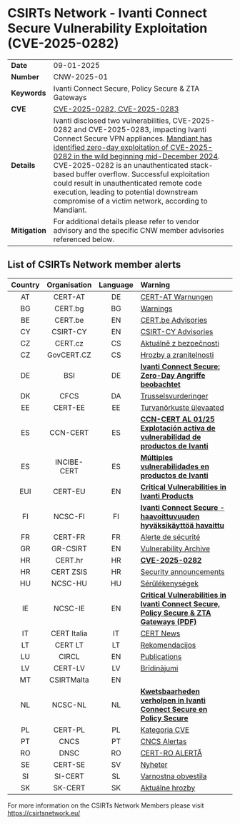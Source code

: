 # CSIRTs Network - Ivanti Connect Secure Vulnerability Exploitation (CVE-2025-0282)
|   |   |
|---|---|
| **Date** | 09-01-2025 |
| **Number** | CNW-2025-01 | 
| **Keywords** | Ivanti Connect Secure, Policy Secure & ZTA Gateways | 
| **CVE** | [CVE-2025-0282, CVE-2025-0283](https://forums.ivanti.com/s/article/Security-Advisory-Ivanti-Connect-Secure-Policy-Secure-ZTA-Gateways-CVE-2025-0282-CVE-2025-0283?language=en_US) | 
| **Details** | Ivanti disclosed two vulnerabilities, CVE-2025-0282 and CVE-2025-0283, impacting Ivanti Connect Secure VPN appliances. [Mandiant has identified zero-day exploitation of CVE-2025-0282 in the wild beginning mid-December 2024](https://cloud.google.com/blog/topics/threat-intelligence/ivanti-connect-secure-vpn-zero-day). CVE-2025-0282 is an unauthenticated stack-based buffer overflow. Successful exploitation could result in unauthenticated remote code execution, leading to potential downstream compromise of a victim network, according to Mandiant. |
| **Mitigation** | For additional details please refer to vendor advisory and the specific CNW member advisories referenced below. |

## List of CSIRTs Network member alerts

| Country | Organisation | Language | Warning |
| :-----: | :----------: | :------: | :------ | 
| AT | CERT-AT | DE | [CERT-AT Warnungen](https://cert.at/de/meldungen/warnungen/) |
| BG | CERT.bg | BG | [Warnings](https://www.govcert.bg/en/category/warnings/) |
| BE | CERT.be | EN | [CERT.be Advisories](https://cert.be/en/advisories-0) |
| CY | CSIRT-CY | EN | [CSIRT-CY Advisories](https://csirt.cy/cve/) |
| CZ | CERT.cz | CS | [Aktuálně z bezpečnosti](https://csirt.cz/cs/kyberbezpecnost/aktualne-z-bezpecnosti/) |
| CZ | GovCERT.CZ | CS | [Hrozby a zranitelnosti](https://nukib.gov.cz/cs/infoservis/hrozby/) |
| DE | BSI | DE | [**Ivanti Connect Secure: Zero-Day Angriffe beobachtet**](https://www.bsi.bund.de/SharedDocs/Cybersicherheitswarnungen/DE/2025/2025-213156-1032.pdf?__blob=publicationFile) |
| DK | CFCS | DA | [Trusselsvurderinger](https://www.cfcs.dk/da/cybertruslen/trusselsvurderinger/) |
| EE | CERT-EE | EE | [Turvanõrkuste ülevaated](https://www.ria.ee/kuberturvalisus/kuberruumi-analuus-ja-ennetus/turvanorkused) |
| ES | CCN-CERT | ES | [**CCN-CERT AL 01/25 Explotación activa de vulnerabilidad de productos de Ivanti**](https://www.ccn-cert.cni.es/es/seguridad-al-dia/alertas-ccn-cert/13038-ccn-cert-al-01-25-explotacion-activa-de-vulnerabilidad-de-productos-de-ivanti.html) |
| ES | INCIBE-CERT | ES | [**Múltiples vulnerabilidades en productos de Ivanti**](https://www.incibe.es/incibe-cert/alerta-temprana/avisos/multiples-vulnerabilidades-en-productos-de-ivanti-1) |
| EUI | CERT-EU | EN | [**Critical Vulnerabilities in Ivanti Products**](https://cert.europa.eu/publications/security-advisories/2025-001/) |
| FI | NCSC-FI | FI | [**Ivanti Connect Secure -haavoittuvuuden hyväksikäyttöä havaittu**](https://www.kyberturvallisuuskeskus.fi/fi/haavoittuvuus_2/2025) |
| FR | CERT-FR | FR | [Alerte de sécurité](https://www.cert.ssi.gouv.fr/alerte/) |
| GR | GR-CSIRT | EN | [Vulnerability Archive](https://csirt.cd.mil.gr/category/vulnerabilities/) |
| HR | CERT.hr | HR | [**CVE-2025-0282**](https://cve.cert.hr/cve/CVE-2025-0282) |
| HR | CERT ZSIS | HR | [Security announcements](https://www.zsis.hr/default.aspx?id=12) |
| HU | NCSC-HU | HU | [Sérülékenységek](https://nki.gov.hu/figyelmeztetesek/cve-serulekenysegek/) |
| IE | NCSC-IE | EN | [**Critical Vulnerabilities in Ivanti Connect Secure, Policy Secure & ZTA Gateways (PDF)**](https://www.ncsc.gov.ie/pdfs/2501080153_Vulns_Ivanti_Products.pdf) |
| IT | CERT Italia | IT | [CERT News](https://www.csirt.gov.it/contenuti) |
| LT | CERT LT | LT | [Rekomendacijos](https://www.nksc.lt/rekomendacijos.html) |
| LU | CIRCL | EN | [Publications](https://www.circl.lu/pub/) |
| LV | CERT-LV | LV | [Brīdinājumi](https://cert.lv/lv/incidenti/bridinajumi) |
| MT | CSIRTMalta | EN | |
| NL | NCSC-NL | NL | [**Kwetsbaarheden verholpen in Ivanti Connect Secure en Policy Secure**](https://advisories.ncsc.nl/advisory?id=NCSC-2025-0005) |
| PL | CERT-PL | PL | [Kategoria CVE](https://cert.pl/cve/) |
| PT | CNCS | PT | [CNCS Alertas](https://dyn.cncs.gov.pt/pt/alertas) |
| RO | DNSC | RO | [CERT-RO ALERTĂ](https://dnsc.ro/tag/alerte) |
| SE | CERT-SE | SV | [Nyheter](https://www.cert.se/nyheter/) |
| SI | SI-CERT | SL | [Varnostna obvestila](https://www.cert.si/category/varnostna-obvestila/) |
| SK | SK-CERT | SK | [Aktuálne hrozby](https://www.sk-cert.sk/threat/index.html) |








 

For more information on the CSIRTs Network Members please visit https://csirtsnetwork.eu/ 
